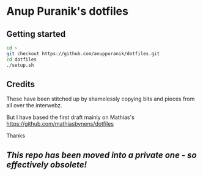 # Anup Puranik's dotfiles 

## Getting started
```bash
cd ~
git checkout https://github.com/anuppuranik/dotfiles.git 
cd dotfiles
./setup.sh
```
## Credits
These have been stitched up by shamelessly copying bits and pieces from all over the interwebz.

But I have based the first draft mainly on Mathias's
https://github.com/mathiasbynens/dotfiles

Thanks

## *This repo has been moved into a private one - so effectively obsolete!*
